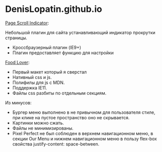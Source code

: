 # DenisLopatin.github.io

[Page Scroll Indicator](https://denislopatin.github.io/Scroll-Page-Indicator/):

Небольшой плагин для сайта устанавливающий индикатор прокрутки страницы.

* Кроссбраузерный плагин (IE9+)
* Плагин предоставляет функцию для настройки

[Food Lover](https://denislopatin.github.io/Food%20Lover%20-%20Landing%20Template/):

* Первый макет который я сверстал
* Нативный css и js. 
* Полифилы для js с MDN. 
* Поддержка IE11. 
* Файлы css разбиты по отдельным секциям. 

Из минусов:

* Бургер меню выполнено в не привычном для пользователя стиле, при клике на пустое пространство оно не скрывается.
* Картинки можно сжать.
* Файлы не минимизированы.
* Pixel Perfect не был соблюден в верхнем навигационном меню, в секции Our Menu и нижнем навигационном меню в пользу flex-box свойства justify-content: space-between.
